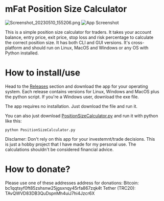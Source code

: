 # mFat Position Size Calculator
![Screenshot_20230510_155206.png](https://github.com/mfat/qtpositioncalc/blob/8764ec95524a6026b58c33adc6da0c2f1715c9d9/Screenshot_20230510_155206.png)
![App Screenshot](https://github.com/mfat/qtpositioncalc/blob/2a50b1530f3175e00a30d9fe9c19d0a10cb30bbd/Screenshot.png)


This is a simple position size calculator for traders.
It takes your account balance, entry price, exit price, stop loss and risk percentage to calculate the correct position size. 
It has both CLI and GUI versions. It's cross-platform and should run on Linux, MacOS and Windows or any OS with Python installed.

# How to install/use

Head to the [Releases](https://github.com/mfat/qtpositioncalc/releases) section and download the app for your operating system. Each release contains versions for Linux, Windows and MacOS plus the python script. If you're a Windows user, download the exe file.

The app requires no installation. Just download the file and run it.


You can also just download [PositionSizeCalculator.py](https://github.com/mfat/qtpositioncalc/releases/download/0.1/PositionSizeCalculator.py) and run it with python like this:
```
python PositionSizeCalculator.py
```
Disclamer: Don't rely on this app for your investemnt/trade decisions. This is just a hobby project that I have made for my personal use. The calculations shouldn't be considered financial advice. 



# How to donate?
Please use one of these addresses address for donations:
Bitcoin: bc1qqtsyf0ft85zshsnw25jgsxnqy45rfa867zqk4t
Tether (TRC20): TAvQWVD83DB3QuDspnMh4uiJ7hi4Jzcr6X

